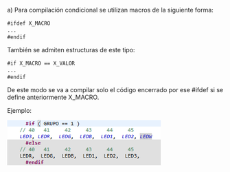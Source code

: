 a)
Para compilación condicional se utilizan macros de la siguiente forma:
```
#ifdef X_MACRO
...
#endif
```
También se admiten estructuras de este tipo:

```
#if X_MACRO == X_VALOR
...
#endif
```

De este modo se va a compilar solo el código encerrado por ese #ifdef si se define anteriormente X_MACRO.


Ejemplo:

![This is an image](./pre.png)
